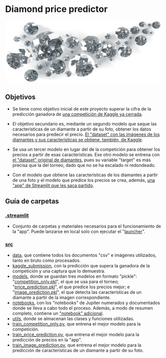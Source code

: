 # Diamond price predictor
<p align="center">
    <img src="/.streamlit/images/front_picture.png" width="1000">
</p>

## Objetivos
- Se tiene como objetivo inicial de este proyecto superar la cifra de la predicción ganadora de [una competición de Kaggle ya cerrada](https://www.kaggle.com/competitions/diamonds-part-datamad0122/).

- El objetivo secundario es, mediante un segundo modelo que saque las características de un diamante a partir de su foto, obtener los datos necesarios para predecir el precio. [El "dataset" con las imágenes de los diamantes y sus características se obtiene, también, de Kaggle](https://www.kaggle.com/datasets/harshitlakhani/natural-diamonds-prices-images).

- Se usa un tercer modelo en lugar del de la competición para obtener los precios a partir de esas características. Ese otro modelo se entrena con [el "dataset" original de diamantes](https://www.kaggle.com/datasets/swatikhedekar/price-prediction-of-diamond), pues su variable "target" es más precisa que la del torneo, dado que no se ha escalado ni redondeado.

- Con el modelo que obtiene las características de los diamantes a partir de una foto y el modelo que predice los precios se crea, además, [una "app" de Streamlit que les saca partido](https://rogerperello-machine-learning-diamon--streamlitfilesmain-bke5k8.streamlit.app/).

## Guía de carpetas
### [.streamlit](/.streamlit)
- Conjunto de carpetas y materiales necesarios para el funcionamiento de la "app". Puede lanzarse en local solo con ejecutar el "[launcher](/.streamlit/launcher.py)".
### [src](/src)
- [data](/src/data), que contiene todos los documentos "csv" e imágenes utilizados, tanto en bruto como procesados.
- [kaggle_submission](/src/kaggle_submission), con la predicción que supera la ganadora de la competición y una captura que lo demuestra.
- [models](/src/models), donde se guardan tres modelos en formato "pickle": "[competition_only.pkl](/src/models/competition_only.pkl)", el que se usa para el torneo; "[price_prediction.pkl](/src/models/price_prediction.pkl)", el que predice los precios mejor; e "[image_prediction.pkl](/src/models/image_prediction.pkl)", el que detecta las características de un diamante a partir de la imagen correspondiente.
- [notebooks](/src/notebooks), con los "notebooks" de Jupiter numerados y documentados donde se lleva a cabo todo el proceso. Además, a modo de resumen completo, contiene un ["notebook" adicional](src/notebooks/project_resume.ipynb).
- [utils](/src/utils), donde se almacenan las clases y funciones utilizadas.
- [train_competition_only.py](/src/train_competition_only.py), que entrena el mejor modelo para la competición.
- [train_price_prediction.py](/src/train_price_prediction.py), que entrena el mejor modelo para la predicción de precios en la "app".
- [train_image_prediction.py](/src/train_image_prediction.py), que entrena el mejor modelo para la predicción de características de un diamante a partir de su foto.
